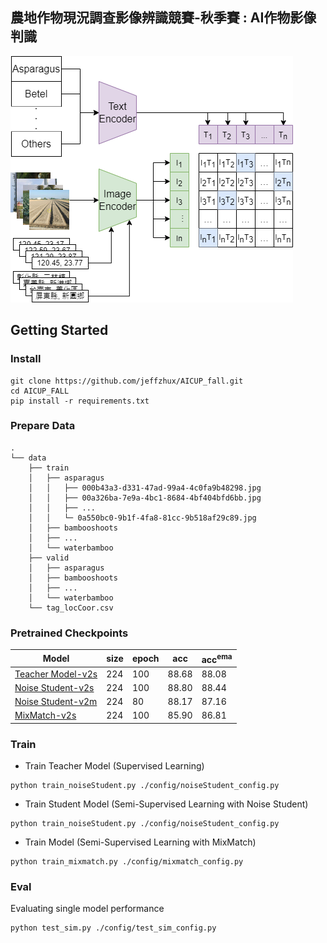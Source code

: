 ## 農地作物現況調查影像辨識競賽-秋季賽 : AI作物影像判識
<div>
    <a align="center" href="https://github.com/jeffzhux/AICUP_fall">
        <img src="https://github.com/jeffzhux/AICUP_fall/blob/master/Images/aicup.png">
    </a>
</div>

## Getting Started

### Install
```
git clone https://github.com/jeffzhux/AICUP_fall.git
cd AICUP_FALL
pip install -r requirements.txt
```

### Prepare Data
```
.
└── data
    ├── train
    │   ├── asparagus
    │   │   ├── 000b43a3-d331-47ad-99a4-4c0fa9b48298.jpg
    │   │   ├── 00a326ba-7e9a-4bc1-8684-4bf404bfd6bb.jpg
    │   │   ├── ...
    │   │   └─ 0a550bc0-9b1f-4fa8-81cc-9b518af29c89.jpg
    │   ├── bambooshoots
    │   ├── ...
    │   └── waterbamboo
    ├── valid
    │   ├── asparagus
    │   ├── bambooshoots
    │   ├── ...
    │   └── waterbamboo
    └── tag_locCoor.csv
```

### Pretrained Checkpoints

| Model                                                                                                                | size | epoch | acc   | acc<sup>ema|
|----------------------------------------------------------------------------------------------------------------------|------|-------|-------|------------|
| [Teacher Model-v2s](https://github.com/jeffzhux/AICUP_fall/releases/download/v1.0.0/Teacher_model_epoch_100.pth)     | 224  |  100  | 88.68 | 88.08      |
| [Noise Student-v2s](https://github.com/jeffzhux/AICUP_fall/releases/download/v1.0.0/v2s_noise_student_epoch_100.pth) | 224  |  100  | 88.80 | 88.44      |
| [Noise Student-v2m](https://github.com/jeffzhux/AICUP_fall/releases/download/v1.0.0/v2m_noise_student_epoch_80.pth)  | 224  |   80  | 88.17 | 87.16      |
| [MixMatch-v2s](https://github.com/jeffzhux/AICUP_fall/releases/download/v1.0.0/v2s_mixmatch_epoch_100.pth)           | 224  |  100  | 85.90 | 86.81      |

### Train
* Train Teacher Model (Supervised Learning)
```
python train_noiseStudent.py ./config/noiseStudent_config.py
```

* Train Student Model (Semi-Supervised Learning with Noise Student)
```
python train_noiseStudent.py ./config/noiseStudent_config.py
```

* Train Model (Semi-Supervised Learning with MixMatch)
```
python train_mixmatch.py ./config/mixmatch_config.py
```

### Eval
Evaluating single model performance
```
python test_sim.py ./config/test_sim_config.py
```

